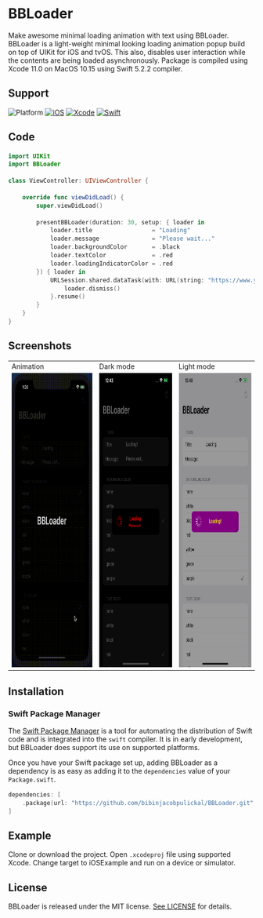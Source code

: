 # BBLoader

Make awesome minimal loading animation with text using BBLoader. BBLoader is a light-weight minimal looking loading animation popup build on top of UIKit for iOS and tvOS. This also, disables user interaction while the contents are being loaded asynchronously. Package is compiled using Xcode 11.0 on MacOS 10.15 using Swift 5.2.2 compiler.

## Support

![Platform](https://img.shields.io/badge/Platform-iOS%20|%20tvOS-blue.svg?style=flat)
[![iOS](https://img.shields.io/badge/iOS-8.0+-green.svg?style=flat)](https://www.apple.com/in/macos/catalina/)
[![Xcode](https://img.shields.io/badge/XCode-11.4-blue.svg)](https://developer.apple.com/xcode/)
[![Swift](https://img.shields.io/badge/Swift-5.2.2-orange.svg?style=flat)](https://developer.apple.com/swift/)

## Code

```swift
import UIKit
import BBLoader

class ViewController: UIViewController {

    override func viewDidLoad() {
        super.viewDidLoad()
        
        presentBBLoader(duration: 30, setup: { loader in
            loader.title                 = "Loading"
            loader.message               = "Please wait..."
            loader.backgroundColor       = .black
            loader.textColor             = .red
            loader.loadingIndicatorColor = .red
        }) { loader in
            URLSession.shared.dataTask(with: URL(string: "https://www.yoururl.com")!) { _,_,_  in
                loader.dismiss()
            }.resume()
        }
    }
}
```

## Screenshots

<table>
  <tr>
    <td>Animation</td>
     <td>Dark mode</td>
     <td>Light mode</td>
  </tr>
  <tr>
    <td><img src="Screenshots/BBLoader.gif" width=300 height=600></td>
    <td><img src="Screenshots/BBLoaderDark.png" width=300 height=600></td>
    <td><img src="Screenshots/BBLoaderLight.png" width=300 height=600></td>
  </tr>
 </table>

 ## Installation

 ### Swift Package Manager

The [Swift Package Manager](https://swift.org/package-manager/) is a tool for automating the distribution of Swift code and is integrated into the `swift` compiler. It is in early development, but BBLoader does support its use on supported platforms.

Once you have your Swift package set up, adding BBLoader as a dependency is as easy as adding it to the `dependencies` value of your `Package.swift`.

```swift
dependencies: [
    .package(url: "https://github.com/bibinjacobpulickal/BBLoader.git", .upToNextMajor(from: "1.0.0"))
]
```

## Example

Clone or download the project. Open `.xcodeproj` file using supported Xcode. Change target to iOSExample and run on a device or simulator.

## License

BBLoader is released under the MIT license. [See LICENSE](https://github.com/bibinjacobpulickal/BBLoader/blob/master/LICENSE) for details.
